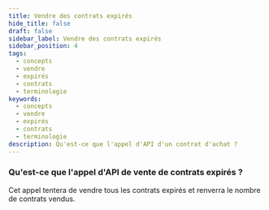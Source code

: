 ```yaml
---
title: Vendre des contrats expirés
hide_title: false
draft: false
sidebar_label: Vendre des contrats expirés
sidebar_position: 4
tags:
  - concepts
  - vendre
  - expirés
  - contrats
  - terminologie
keywords:
  - concepts
  - vendre
  - expirés
  - contrats
  - terminologie
description: Qu'est-ce que l'appel d'API d'un contrat d'achat ?
---
```


### Qu'est-ce que l'appel d'API de vente de contrats expirés ?

Cet appel tentera de vendre tous les contrats expirés et renverra le nombre de contrats vendus.
